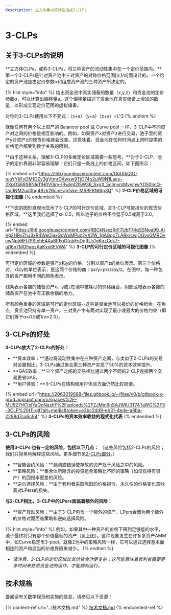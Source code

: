 ```yaml
---
description: 立方体集中流动性池或3-CLPs
---
```


# 3-CLPs

## 关于3-CLPs的说明

**立方体CLPs，或称3-CLPs，将三种资产的流动性集中在一个定价范围内。**第一个3-CLPs是针对资产池中三对资产的对称价格范围\[α,1/α]而设计的。一个给定的资产池是由定价参数α和组成资产池的三种资产所决定的。

{% hint style="info" %}
给出资金池中真实储备的数量（x,y,z）和资金池的定价参数α，可以计算出偏移量a。这个偏移量描述了资金池在真实储备上增加的数量，以形成实现定价范围的虚拟储备。

对称的3-CLPs使用以下不变式：（x+a）（y+a）（z+a）=L^3
{% endhint %}

就像任何有两个以上资产的 Balancer pool 或 Curve pool 一样，3-CLP中不同资产对之间的价格是相互影响的。例如，如果资产x对资产z进行交易，池子里的资产y对资产z的现货价格就会改变。这意味着，资金池在任何时间点上同时提供的价格组合都受到数学关系的限制。

**由于这种关系，理解3-CLP的多维定价区域需要一些思考。**对于2-CLP，池子的定价界限非常容易理解：它们只是一条线上的价格区间，如下图所示：

{% embed url="https://lh6.googleusercontent.com/GbUtkQtQ-tuoYYkFyDMfDZv3gVtmrDXwxw9TjO74o2uW9N1Laes-2XpOS68S8NIeTtH0V0jry-IRwlmI2I5W36_SxgX_5oImxrsMvyjhwYD50ImQ-UddNM2ua0hq4Bzk26cmEJpfvke-MRBF8N6tp3Q" %}
**2-CLP价格区域的可视化图像**
{% endembed %}

**下面的图形直观地显示了3-CLP的可行定价区域，即3-CLP可能报价的现货价格区域。**这里我们选择了α=0.5，所以池子的价格不会低于0.5或高于2.0。

{% embed url="https://lh6.googleusercontent.com/RBCkNsxzRrF7UbF74qSSNoa99_AjVg2HRyZhJ3xR4WeOjaxGoWxMPuz2vX2W_1gAGqc7LARkrcwjOGyxGMROvcwNpbBFI7PStehE4Aa8IfFgOfubFnDqRUs1gKqzCck7-uj16n7MOfwozAaKxx6EVWA" %}
**3-CLP的可行定价区域的可视化图像**
{% endembed %}

可行定价区域的参数是资产x和y的价格，分别以资产z的单位表示。第三个价格对，x以y的单位表示，是这两个价格的商：px/y=px/z/py/z。在图中，每一种包含的资产都用不同的颜色表示。

线条表示各自的储备资产x、y或z在池中被耗尽的价格组合，阴影区域表示各自的储备资产在池中有正数余额的地方。

所有颜色重叠的区域是可行的定价区域--这些是资金池可以报价的价格组合。在角点，资金池只持有单一资产，三对资产中有两对实现了最小或最大的价格约束（即它们等于α=0.5或1/α=2.0）。

## 3-CLPs的好处

**3-CLPs放大了2-CLPs的好处：**

* **资本效率：**通过将流动性集中在三种资产之间，与类似于2-CLPs的交易对设置相比，3-CLPs通过聚合第三种资产实现了50%的资本效率提升。
* **GAS效率：**三个资产之间的交易相比通过两个不同的2-CLP连接两个交易更省GAS。
* **用户体验：**3-CLPs在结构和用户体验方面仍然比较简便。

{% embed url="https://2063019688-files.gitbook.io/~/files/v0/b/gitbook-x-prod.appspot.com/o/spaces%2F-MU527HCtxlYaQoNazhF%2Fuploads%2FZJMm9nSAJWIU3T74TaWG%2F3-3CLP%20(1).gif?alt=media&token=e3bc2dd9-eb31-4ede-a8ba-2298d7ca6c94" %}
**3-CLPs的资本效率收益的程式化代表**
{% endembed %}

## 3-CLPs的风险

**使用3-CLPs 也有一定的风险，包括以下几点：** （这些风险包括2-CLPs的风险；我们只简单地解释这些风险。更多细节见[2-CLPs部分](2-CLPs.md#2clps-de-feng-xian)。）

* **智能合约风险：**漏洞或错误使存放的资产处于风险之中的风险。
* **策略风险：**集合体所隐含的投资组合策略比不同的策略（如仅仅持有资产）的回报率更差的风险。
* **逆向选择风险：**由于套利者采取陈旧的价格报价，永久性的价格变化意味着对LPers的损失。

**与2-CLP相比，3-CLP中的LPers面临着额外的风险：**

* **资产互动风险：**由于3-CLP包含一个额外的资产，LPers会因为两个额外的价格对而面临策略和逆向选择风险。

{% hint style="info" %}
例如，如果其中一种资产的价格下降到足够低的水平，池子最终将只有那个价值最低的资产（见上图）。这种现象发生在许多多资产AMM中，如Curve稳定币3-pool。就像2池中的策略风险一样，它可以通过选择基本面相连的资产和适当的价格界限来减少。
{% endhint %}

* _请注意，3-CLP的定价区域比其他资金池更复杂；这可能意味着套利者需要更多时间来熟悉资金池的运作，才能顺利运行。_

## 技术规格

要阅读有关数学规范和实施的信息，请参见以下资源：

{% content-ref url="../技术文档.md" %}
[技术文档.md](../技术文档.md)
{% endcontent-ref %}
